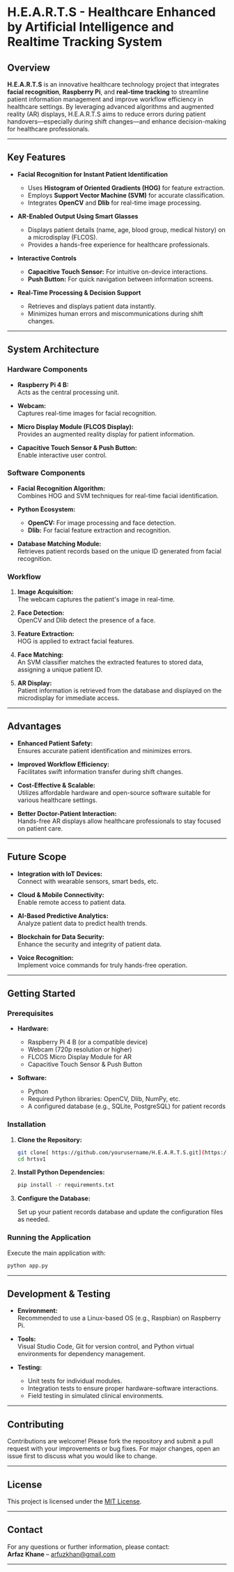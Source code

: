 
# H.E.A.R.T.S - Healthcare Enhanced by Artificial Intelligence and Realtime Tracking System

## Overview

**H.E.A.R.T.S** is an innovative healthcare technology project that integrates **facial recognition**, **Raspberry Pi**, and **real-time tracking** to streamline patient information management and improve workflow efficiency in healthcare settings. By leveraging advanced algorithms and augmented reality (AR) displays, H.E.A.R.T.S aims to reduce errors during patient handovers—especially during shift changes—and enhance decision-making for healthcare professionals.

---

## Key Features

- **Facial Recognition for Instant Patient Identification**
  - Uses **Histogram of Oriented Gradients (HOG)** for feature extraction.
  - Employs **Support Vector Machine (SVM)** for accurate classification.
  - Integrates **OpenCV** and **Dlib** for real-time image processing.

- **AR-Enabled Output Using Smart Glasses**
  - Displays patient details (name, age, blood group, medical history) on a microdisplay (FLCOS).
  - Provides a hands-free experience for healthcare professionals.

- **Interactive Controls**
  - **Capacitive Touch Sensor:** For intuitive on-device interactions.
  - **Push Button:** For quick navigation between information screens.

- **Real-Time Processing & Decision Support**
  - Retrieves and displays patient data instantly.
  - Minimizes human errors and miscommunications during shift changes.

---

## System Architecture

### Hardware Components

- **Raspberry Pi 4 B:**  
  Acts as the central processing unit.

- **Webcam:**  
  Captures real-time images for facial recognition.

- **Micro Display Module (FLCOS Display):**  
  Provides an augmented reality display for patient information.

- **Capacitive Touch Sensor & Push Button:**  
  Enable interactive user control.

### Software Components

- **Facial Recognition Algorithm:**  
  Combines HOG and SVM techniques for real-time facial identification.

- **Python Ecosystem:**
  - **OpenCV:** For image processing and face detection.
  - **Dlib:** For facial feature extraction and recognition.

- **Database Matching Module:**  
  Retrieves patient records based on the unique ID generated from facial recognition.

### Workflow

1. **Image Acquisition:**  
   The webcam captures the patient's image in real-time.

2. **Face Detection:**  
   OpenCV and Dlib detect the presence of a face.

3. **Feature Extraction:**  
   HOG is applied to extract facial features.

4. **Face Matching:**  
   An SVM classifier matches the extracted features to stored data, assigning a unique patient ID.

5. **AR Display:**  
   Patient information is retrieved from the database and displayed on the microdisplay for immediate access.

---

## Advantages

- **Enhanced Patient Safety:**  
  Ensures accurate patient identification and minimizes errors.

- **Improved Workflow Efficiency:**  
  Facilitates swift information transfer during shift changes.

- **Cost-Effective & Scalable:**  
  Utilizes affordable hardware and open-source software suitable for various healthcare settings.

- **Better Doctor-Patient Interaction:**  
  Hands-free AR displays allow healthcare professionals to stay focused on patient care.

---

## Future Scope

- **Integration with IoT Devices:**  
  Connect with wearable sensors, smart beds, etc.

- **Cloud & Mobile Connectivity:**  
  Enable remote access to patient data.

- **AI-Based Predictive Analytics:**  
  Analyze patient data to predict health trends.

- **Blockchain for Data Security:**  
  Enhance the security and integrity of patient data.

- **Voice Recognition:**  
  Implement voice commands for truly hands-free operation.

---

## Getting Started

### Prerequisites

- **Hardware:**
  - Raspberry Pi 4 B (or a compatible device)
  - Webcam (720p resolution or higher)
  - FLCOS Micro Display Module for AR
  - Capacitive Touch Sensor & Push Button

- **Software:**
  - Python
  - Required Python libraries: OpenCV, Dlib, NumPy, etc.
  - A configured database (e.g., SQLite, PostgreSQL) for patient records

### Installation

1. **Clone the Repository:**

   ```bash
   git clone[ https://github.com/yourusername/H.E.A.R.T.S.git](https://github.com/arfazkhan/hrtsv1)
   cd hrtsv1
   ```

2. **Install Python Dependencies:**

   ```bash
   pip install -r requirements.txt
   ```

3. **Configure the Database:**

   Set up your patient records database and update the configuration files as needed.

### Running the Application

Execute the main application with:

```bash
python app.py
```

---

## Development & Testing

- **Environment:**  
  Recommended to use a Linux-based OS (e.g., Raspbian) on Raspberry Pi.

- **Tools:**  
  Visual Studio Code, Git for version control, and Python virtual environments for dependency management.

- **Testing:**  
  - Unit tests for individual modules.
  - Integration tests to ensure proper hardware-software interactions.
  - Field testing in simulated clinical environments.

---

## Contributing

Contributions are welcome! Please fork the repository and submit a pull request with your improvements or bug fixes. For major changes, open an issue first to discuss what you would like to change.

---

## License

This project is licensed under the [MIT License](LICENSE).

---

## Contact

For any questions or further information, please contact:  
**Arfaz Khane** – [arfuzkhan@gmail.com](mailto:arfuzkhan@gmail.com)

---
